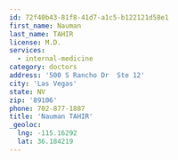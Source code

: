 ```yaml
---
id: 72f40b43-81f8-41d7-a1c5-b122121d58e1
first_name: Nauman
last_name: TAHIR
license: M.D.
services:
  - internal-medicine
category: doctors
address: '500 S Rancho Dr  Ste 12'
city: 'Las Vegas'
state: NV
zip: '89106'
phone: 702-877-1887
title: 'Nauman TAHIR'
_geoloc:
  lng: -115.16292
  lat: 36.184219
---
```

